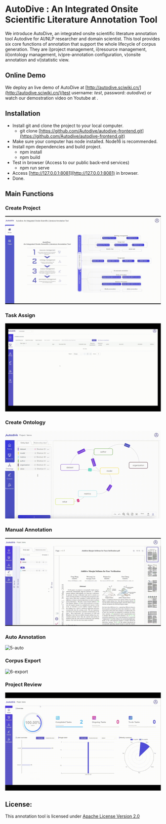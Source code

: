 # AutoDive : An Integrated Onsite Scientific Literature Annotation Tool

We introduce AutoDive, an integrated onsite scientific literature annotation tool Autodive for AI/NLP researcher and domain scientist. This tool provides six core functions of annotation that support the whole lifecycle of corpus generation. They are i)project management, ii)resource management, iii)ontology management, iv)pre-annotation configuration, v)onsite annotation and vi)statistic view. 

## Online Demo
We deploy an live demo of AutoDive at [http://autodive.sciwiki.cn/](http://autodive.sciwiki.cn/)(test username:  *test*, password: *autodive*) or watch our demostration video on Youtube at []().

## Installation
* Install git and clone the project to your local computer.
    *   git clone [https://github.com/Autodive/autodive-frontend.git](https://github.com/Autodive/autodive-frontend.git)
* Make sure your computer has node installed. Node16 is recommended.
* Install npm dependencies and build project.
    *   npm install
    *   npm build
* Test in browser (Access to our public back-end services)
    *   npm run serve
* Access [http://127.0.0.1:8081](http://127.0.0.1:8081) in browser.
* Done.
## Main Functions
### Create Project
![1-create](resources/1-create.gif)

### Task Assign
![2-mission](resources/2-mission.gif)

### Create Ontology
![3-create](resources/3-create.gif)

### Manual Annotation
![4-mannual](resources/4-mannual.gif)

### Auto Annotation
![5-auto](resources/5-auto.gif)

### Corpus Export
![6-export](resources/6-export.gif)

### Project Review
![7-review](resources/7-review.gif)

## License:
This annotation tool is licensed under [Apache License  Version 2.0](https://github.com/Autodive/autodive-frontend/blob/master/LICENSE)
